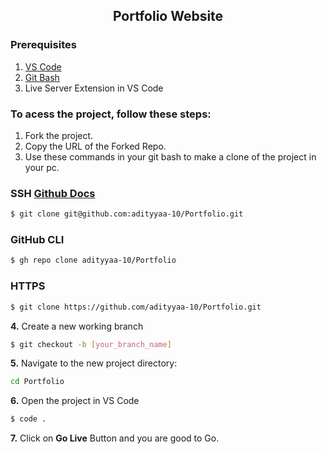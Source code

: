 <h2 align="center"> Portfolio Website </h2>



### Prerequisites

1. <a href="https://code.visualstudio.com/download"> VS Code </a>
2. <a href="https://git-scm.com/downloads"> Git Bash </a>
3. Live Server Extension in VS Code

<h3>To acess the project, follow these steps:</h3>

1. Fork the project.
2. Copy the URL of the Forked Repo.
3. Use these commands in your git bash to make a clone of the project in your pc.

### SSH  [Github Docs](https://docs.github.com/en/authentication/connecting-to-github-with-ssh)

```bash
$ git clone git@github.com:adityyaa-10/Portfolio.git
```


### GitHub CLI

```bash
$ gh repo clone adityyaa-10/Portfolio
```

### HTTPS

```bash
$ git clone https://github.com/adityyaa-10/Portfolio.git
```

**4.** Create a new working branch 

```bash 
$ git checkout -b [your_branch_name]
```


**5.** Navigate to the new project directory:

```bash
cd Portfolio
```

**6.** Open the project in VS Code
```bash
$ code .
```

**7.** Click on **Go Live** Button and you are good to Go.


